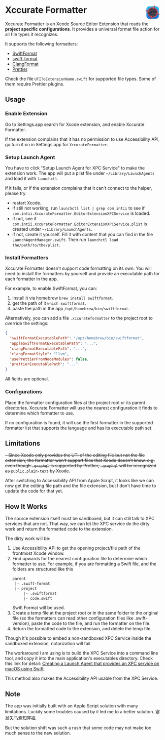 # Xccurate Formatter <img alt="Logo" src="https://github.com/intitni/XccurateFormatter/blob/0dce4d51112e852b7d1f3e961bfd79228dca8ca9/XccurateFormatter/Assets.xcassets/AppIcon.appiconset/1024%20x%201024%20your%20icon@64.png" align="right" height="50">

Xccurate Formatter is an Xcode Source Editor Extension that reads the **project specific configurations**. It provides a universal format file action for all file types it recognizes.

It supports the following formatters:

- [SwiftFormat](https://github.com/nicklockwood/SwiftFormat)
- [swift-format](https://github.com/apple/swift-format)
- [ClangFormat](https://clang.llvm.org/docs/ClangFormat.html)
- [Prettier](https://prettier.io/)

Check the file `UTIToExtensionName.swift` for supported file types. Some of them require Prettier plugins.

## Usage

### Enable Extension

Go to Settings.app search for Xcode extension, and enable Xccurate Formatter.

If the extension complains that it has no permission to use Accessibility API, go turn it on in Settings.app for `XccurateFormatter`.

### Setup Launch Agent

You have to click "Setup Launch Agent for XPC Service" to make the extension work. The app will put a plist file under `~/Library/LaunchAgents` and load it with `launchctl`.

If it fails, or if the extension complains that it can't connect to the helper, please try:

- restart Xcode.
- if still not working, run `launchctl list | grep com.intii` to see if `com.intii.XccurateFormatter.EditorExtensionXPCService` is loaded.
- if not, see if `com.intii.XccurateFormatter.EditorExtensionXPCService.plist` is created under `~/Library/LaunchAgents`.
- if not, create it yourself. Fill it with content that you can find in the file `LaunchAgentManager.swift`. Then run `launchctl load the/path/to/the/plist`.

### Install Formatters

Xccurate Formatter doesn't support code formatting on its own. You will need to install the formatters by yourself and provide an executable path for each formatter in the app.

For example, to enable SwiftFormat, you can:

1. install it via homebrew `brew install swiftformat`.
2. get the path of it `which swiftformat`.
3. paste the path in the app `/opt/homebrew/bin/swiftformat`.

Alternatively, you can add a file `.xccurateformatter` to the project root to override the settings:

```json
{
  "swiftFormatExecutablePath": "/opt/homebrew/bin/swiftformat",
  "appleSwiftFormatExecutablePath": "...",
  "clangFormatExecutablePath": "...",
  "clangFormatStyle": "llvm",
  "usePrettierFromNodeModules": false,
  "prettierExecutablePath": "..."
}
```

All fields are optional.

### Configurations

Place the formatter configuration files at the project root or its parent directories. Xccurate Formatter will use the nearest configuration it finds to determine which formatter to use.

If no configuration is found, it will use the first formatter in the supported formatter list that supports the language and has its executable path set.

## Limitations

~~- Since Xcode only provides the UTI of the editing file but not the file extension, the formatter won't support files that Xcode doesn't know. e.g. even though `.graphql` is supported by Prettier, `.graphql` will be recognized as `public.plain-text` by Xcode.~~

After switching to Accessibility API from Apple Script, it looks like we can now get the editing file path and the file extension, but I don't have time to update the code for that yet.

## How It Works

The source extension itself must be sandboxed, but it can still talk to XPC services that are not. That way, we can let the XPC service do the dirty work and return the formatted code to the extension.

The dirty work will be:

1. Use Accessibility API to get the opening project/file path of the frontmost Xcode window.
2. Find upwards for the nearest configuration file to determine which formatter to use.
   For example, if you are formatting a Swift file, and the folders are structured like this
   ```
   parent
    |- .swift-format
    |- project
        |- .swiftformat
        |- code.swift
   ```
   Swift Format will be used.
3. Create a temp file at the project root or in the same folder to the original file (so the formatters can read other configuration files like .swift-version), paste the code to the file, and run the formatter on the file.
4. Return the formatted code to the extension, and delete the temp file.

Though it's possible to embed a non-sandboxed XPC Service inside the sandboxed extension, notarization will fail.

The workaround I am using is to build the XPC Service into a command line tool, and copy it into the main application's executables directory. Check this link for detail: [Creating a Launch Agent that provides an XPC service on macOS using Swift](https://rderik.com/blog/creating-a-launch-agent-that-provides-an-xpc-service-on-macos/).

This method also makes the Accessibility API usable from the XPC Service.

## Note

The app was initially built with an Apple Script solution with many limitations. Luckily some troubles caused by it led me to a better solution. 塞翁失马焉知非福.

But the solution shift was such a rush that some code may not make too much sense to the new solution.
